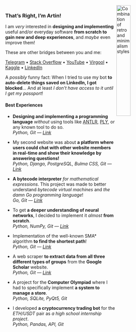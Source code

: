 <img src="https://github.com/sheikhartin/sheikhartin/assets/64385550/2e7e9414-727a-49b8-881b-020a9b9424d6" alt="Combination of retro and minimalism styles" width="30%" align="right" />

### That’s Right, I’m Artin!

I am _very_ interested in **designing and implementing** useful and/or everyday software **from scratch to gain new and deep experiences**, and _maybe_ even improve them!

These are other bridges between you and me:

[Telegram](https://telegram.me/sheikhartin) • [Stack Overflow](https://stackoverflow.com/users/13414133/artin-mohammadi) • [YouTube](https://youtube.com/@artin-mohammadi/) • [Virgool](https://virgool.io/@sheikhartin) • [Kaggle](https://www.kaggle.com/sheikhartin) • [LinkedIn](https://linkedin.com/in/artin-mohammadi/)

A _possibly_ funny fact: When I tried to use my bot **to auto-delete things saved on LinkedIn, I got blocked**... And at least _I don't have access to it until I get my passport_!

#### Best Experiences

- **Designing and implementing a programming language** _without_ using tools like [ANTLR](https://github.com/antlr/antlr4), [PLY](https://github.com/dabeaz/ply), or any known tool to do so.\
  _Python, Git — [Link](https://github.com/sheikhartin/farr)_

- My second website was about **a platform where users could chat with other website members in real-time and show their knowledge by answering questions!**\
  _Python, Django, PostgreSQL, Bulma CSS, Git — [Link](https://github.com/sheikhartin/soalpich)_

- **A bytecode interpreter** _for mathematical expressions_. This project was made to better understand _bytecode virtual machines_ and _the damn Go programming language_!\
  _Go, Git — [Link](https://github.com/sheikhartin/bytecode-based-calculator)_

- To get **a deeper understanding of neural networks**, I decided to implement it _almost_ **from scratch**.\
  _Python, NumPy, Git — [Link](https://github.com/sheikhartin/notebooks-everywhere/blob/develop/Multilayer_Perceptron_From_Scratch.ipynb)_

- Implementation of the well-known SMA* algorithm **to find the shortest path**!\
  _Python, Git — [Link](https://github.com/sheikhartin/simplified-memory-bounded-a-star)_

- A web scraper **to extract data from all three different types of groups** from the **Google Scholar** website.\
  _Python, Git — [Link](https://github.com/sheikhartin/google-scholar-scraper)_

- A project for the **Computer Olympiad** where I had to specifically implement **a system to manage a store**.\
  _Python, SQLite, PyQt5, Git_

- I developed **a cryptocurrency trading bot** for the _ETH/USDT_ pair as _a high school internship project_.\
  _Python, Pandas, API, Git_

